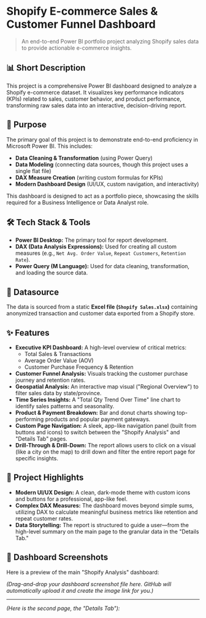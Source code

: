 # Shopify E-commerce Sales & Customer Funnel Dashboard

> An end-to-end Power BI portfolio project analyzing Shopify sales data to provide actionable e-commerce insights.

## 📊 Short Description

This project is a comprehensive Power BI dashboard designed to analyze a Shopify e-commerce dataset. It visualizes key performance indicators (KPIs) related to sales, customer behavior, and product performance, transforming raw sales data into an interactive, decision-driving report.

## 🎯 Purpose

The primary goal of this project is to demonstrate end-to-end proficiency in Microsoft Power BI. This includes:

* **Data Cleaning & Transformation** (using Power Query)
* **Data Modeling** (connecting data sources, though this project uses a single flat file)
* **DAX Measure Creation** (writing custom formulas for KPIs)
* **Modern Dashboard Design** (UI/UX, custom navigation, and interactivity)

This dashboard is designed to act as a portfolio piece, showcasing the skills required for a Business Intelligence or Data Analyst role.

## 🛠️ Tech Stack & Tools

* **Power BI Desktop:** The primary tool for report development.
* **DAX (Data Analysis Expressions):** Used for creating all custom measures (e.g., `Net Avg. Order Value`, `Repeat Customers`, `Retention Rate`).
* **Power Query (M Language):** Used for data cleaning, transformation, and loading the source data.

## 💾 Datasource

The data is sourced from a static **Excel file (`Shopify Sales.xlsx`)** containing anonymized transaction and customer data exported from a Shopify store.

## ✨ Features

* **Executive KPI Dashboard:** A high-level overview of critical metrics:
    * Total Sales & Transactions
    * Average Order Value (AOV)
    * Customer Purchase Frequency & Retention
* **Customer Funnel Analysis:** Visuals tracking the customer purchase journey and retention rates.
* **Geospatial Analysis:** An interactive map visual ("Regional Overview") to filter sales data by state/province.
* **Time Series Insights:** A "Total Qty Trend Over Time" line chart to identify sales patterns and seasonality.
* **Product & Payment Breakdown:** Bar and donut charts showing top-performing products and popular payment gateways.
* **Custom Page Navigation:** A sleek, app-like navigation panel (built from buttons and icons) to switch between the "Shopify Analysis" and "Details Tab" pages.
* **Drill-Through & Drill-Down:** The report allows users to click on a visual (like a city on the map) to drill down and filter the entire report page for specific insights.

## 🚀 Project Highlights

* **Modern UI/UX Design:** A clean, dark-mode theme with custom icons and buttons for a professional, app-like feel.
* **Complex DAX Measures:** The dashboard moves beyond simple sums, utilizing DAX to calculate meaningful business metrics like retention and repeat customer rates.
* **Data Storytelling:** The report is structured to guide a user—from the high-level summary on the main page to the granular data in the "Details Tab."

## 📸 Dashboard Screenshots

Here is a preview of the main "Shopify Analysis" dashboard:

*(Drag-and-drop your dashboard screenshot file here. GitHub will automatically upload it and create the image link for you.)*



---
*(Here is the second page, the "Details Tab"):*
